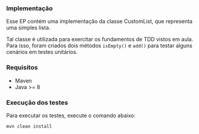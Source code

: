 ### Implementação

Esse EP contém uma implementação da classe CustomList,
que representa uma simples lista.

Tal classe é utilizada para exercitar os fundamentos
de TDD vistos em aula. Para isso, foram criados dois
métodos `isEmpty()` e `add()` para testar alguns
cenários em testes unitários.

### Requisitos

- Maven
- Java >= 8

### Execução dos testes

Para executar os testes, execute o comando abaixo:

```shell
mvn clean install
```
